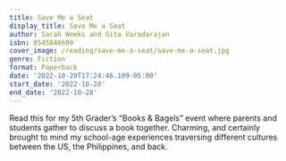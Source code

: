 ```yaml
---
title: Save Me a Seat
display_title: Save Me a Seat
author: Sarah Weeks and Gita Varadarajan
isbn: 0545846609
cover_image: /reading/save-me-a-seat/save-me-a-seat.jpg
genre: Fiction
format: Paperback
date: '2022-10-29T17:24:46.109-05:00'
start_date: '2022-10-28'
end_date: '2022-10-28'
---
```


Read this for my 5th Grader’s “Books & Bagels” event where parents and students gather to discuss a book together. Charming, and certainly brought to mind my school-age experiences traversing different cultures between the US, the Philippines, and back.
